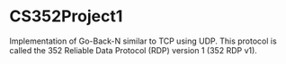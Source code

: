 # CS352Project1
Implementation of Go-Back-N similar to TCP using UDP. This protocol is called the 352 Reliable Data Protocol (RDP) version 1 (352 RDP v1).
